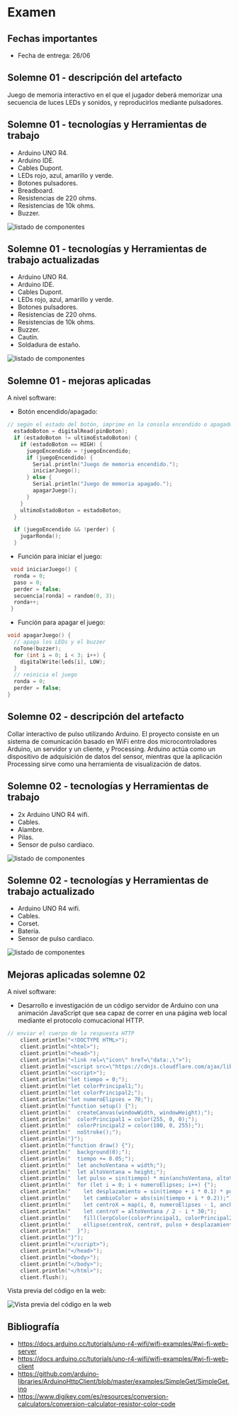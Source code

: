 # Examen

## Fechas importantes

- Fecha de entrega: 26/06

## Solemne 01 - descripción del artefacto

Juego de memoria interactivo en el que el jugador deberá memorizar una secuencia de luces LEDs y sonidos, y reproducirlos mediante pulsadores.

## Solemne 01 - tecnologías y Herramientas de trabajo

- Arduino UNO R4.
- Arduino IDE.
- Cables Dupont.
- LEDs rojo, azul, amarillo y verde.
- Botones pulsadores.
- Breadboard.
- Resistencias de 220 ohms.
- Resistencias de 10k ohms.
- Buzzer.

![listado de componentes](./assets/solemne01.PNG)

## Solemne 01 - tecnologías y Herramientas de trabajo **actualizadas**

- Arduino UNO R4.
- Arduino IDE.
- Cables Dupont.
- LEDs rojo, azul, amarillo y verde.
- Botones pulsadores.
- Resistencias de 220 ohms.
- Resistencias de 10k ohms.
- Buzzer.
- Cautín.
- Soldadura de estaño.

![listado de componentes](./assets/solemne01_act.jpg)

## Solemne 01 - mejoras aplicadas

A nivel software:

- Botón encendido/apagado:

```cpp
// según el estado del botón, imprime en la consola encendido o apagado
  estadoBoton = digitalRead(pinBoton);
  if (estadoBoton != ultimoEstadoBoton) {
    if (estadoBoton == HIGH) {
      juegoEncendido = !juegoEncendido;
      if (juegoEncendido) {
        Serial.println("Juego de memoria encendido.");
        iniciarJuego();
      } else {
        Serial.println("Juego de memoria apagado.");
        apagarJuego();
      }
    }
    ultimoEstadoBoton = estadoBoton;
  }

  if (juegoEncendido && !perder) {
    jugarRonda();
  }
```

- Función para iniciar el juego:

``` cpp
 void iniciarJuego() {
  ronda = 0;
  paso = 0;
  perder = false;
  secuencia[ronda] = random(0, 3);
  ronda++;
 }
```

- Función para apagar el juego:

```cpp
void apagarJuego() {
  // apaga los LEDs y el buzzer
  noTone(buzzer);
  for (int i = 0; i < 3; i++) {
    digitalWrite(leds[i], LOW);
  }
  // reinicia el juego
  ronda = 0;
  perder = false;
}
```

## Solemne 02 - descripción del artefacto

Collar interactivo de pulso utilizando Arduino. El proyecto consiste en un sistema de comunicación basado en WiFi entre dos microcontroladores Arduino, un servidor y un cliente, y Processing. Arduino actúa como un dispositivo de adquisición de datos del sensor, mientras que la aplicación Processing sirve como una herramienta de visualización de datos.

## Solemne 02 - tecnologías y Herramientas de trabajo

- 2x Arduino UNO R4 wifi.
- Cables.
- Alambre.
- Pilas.
- Sensor de pulso cardiaco.

![listado de componentes](./assets/solemne02.JPG)

## Solemne 02 - tecnologías y Herramientas de trabajo **actualizado**

- Arduino UNO R4 wifi.
- Cables.
- Corset.
- Batería.
- Sensor de pulso cardiaco.

![listado de componentes](./assets/solemne02.JPG)

## Mejoras aplicadas solemne 02

A nivel software:

- Desarrollo e investigación de un código servidor de Arduino con una animación JavaScript que sea capaz de correr en una página web local mediante el protocolo comucacional HTTP.

```cpp
// enviar el cuerpo de la respuesta HTTP
    client.println("<!DOCTYPE HTML>");
    client.println("<html>");
    client.println("<head>");
    client.println("<link rel=\"icon\" href=\"data:,\">");
    client.println("<script src=\"https://cdnjs.cloudflare.com/ajax/libs/p5.js/1.4.0/p5.js\"></script>");
    client.println("<script>");
    client.println("let tiempo = 0;");
    client.println("let colorPrincipal1;");
    client.println("let colorPrincipal2;");
    client.println("let numeroElipses = 70;");
    client.println("function setup() {");
    client.println("  createCanvas(windowWidth, windowHeight);");
    client.println("  colorPrincipal1 = color(255, 0, 0);");
    client.println("  colorPrincipal2 = color(100, 0, 255);");
    client.println("  noStroke();");
    client.println("}");
    client.println("function draw() {");
    client.println("  background(0);");
    client.println("  tiempo += 0.05;");
    client.println("  let anchoVentana = width;");
    client.println("  let altoVentana = height;");
    client.println("  let pulso = sin(tiempo) * min(anchoVentana, altoVentana) / 1.5;");
    client.println("  for (let i = 0; i < numeroElipses; i++) {");
    client.println("    let desplazamiento = sin(tiempo + i * 0.1) * pulso;");
    client.println("    let cambioColor = abs(sin(tiempo + i * 0.2));");
    client.println("    let centroX = map(i, 0, numeroElipses - 1, anchoVentana / 2, 4 * anchoVentana / 2);");
    client.println("    let centroY = altoVentana / 2 - i * 30;");
    client.println("    fill(lerpColor(colorPrincipal1, colorPrincipal2, cambioColor));");
    client.println("    ellipse(centroX, centroY, pulso + desplazamiento, pulso + desplazamiento);");
    client.println("  }");
    client.println("}");
    client.println("</script>");
    client.println("</head>");
    client.println("<body>");
    client.println("</body>");
    client.println("</html>");
    client.flush();
```

Vista previa del código en la web:

![Vista previa del código en la web](./assets/jsWeb.gif)

## Bibliografía

- <https://docs.arduino.cc/tutorials/uno-r4-wifi/wifi-examples/#wi-fi-web-server>
- <https://docs.arduino.cc/tutorials/uno-r4-wifi/wifi-examples/#wi-fi-web-client>
- <https://github.com/arduino-libraries/ArduinoHttpClient/blob/master/examples/SimpleGet/SimpleGet.ino>
- <https://www.digikey.com/es/resources/conversion-calculators/conversion-calculator-resistor-color-code>